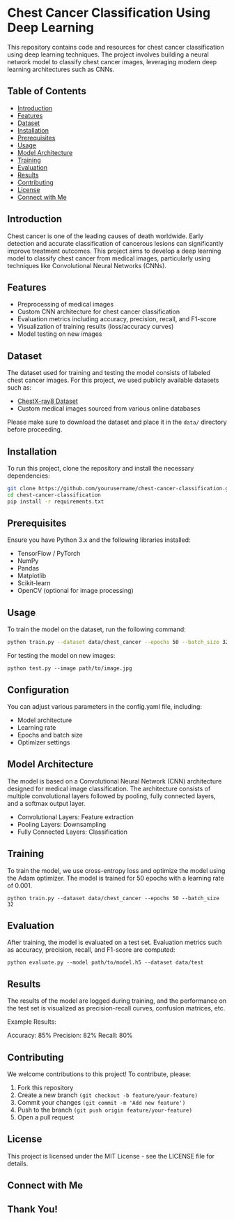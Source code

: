 # Chest Cancer Classification Using Deep Learning

This repository contains code and resources for chest cancer classification using deep learning techniques. The project involves building a neural network model to classify chest cancer images, leveraging modern deep learning architectures such as CNNs.

## Table of Contents
- [Introduction](#introduction)
- [Features](#features)
- [Dataset](#dataset)
- [Installation](#installation)
- [Prerequisites](#prerequisites)
- [Usage](#usage)
- [Model Architecture](#model-architecture)
- [Training](#training)
- [Evaluation](#evaluation)
- [Results](#results)
- [Contributing](#contributing)
- [License](#license)
- [Connect with Me](#connect-with-me)

## Introduction

Chest cancer is one of the leading causes of death worldwide. Early detection and accurate classification of cancerous lesions can significantly improve treatment outcomes. This project aims to develop a deep learning model to classify chest cancer from medical images, particularly using techniques like Convolutional Neural Networks (CNNs).

## Features
- Preprocessing of medical images
- Custom CNN architecture for chest cancer classification
- Evaluation metrics including accuracy, precision, recall, and F1-score
- Visualization of training results (loss/accuracy curves)
- Model testing on new images

## Dataset

The dataset used for training and testing the model consists of labeled chest cancer images. For this project, we used publicly available datasets such as:
- [ChestX-ray8 Dataset](https://nihcc.app.box.com/v/ChestXray-NIHCC)
- Custom medical images sourced from various online databases

Please make sure to download the dataset and place it in the `data/` directory before proceeding.

## Installation

To run this project, clone the repository and install the necessary dependencies:

```bash
git clone https://github.com/yourusername/chest-cancer-classification.git
cd chest-cancer-classification
pip install -r requirements.txt
```

## Prerequisites

Ensure you have Python 3.x and the following libraries installed:

- TensorFlow / PyTorch
- NumPy
- Pandas
- Matplotlib
- Scikit-learn
- OpenCV (optional for image processing)

## Usage

To train the model on the dataset, run the following command:
```bash
python train.py --dataset data/chest_cancer --epochs 50 --batch_size 32
```
For testing the model on new images:
```
python test.py --image path/to/image.jpg
```
## Configuration

You can adjust various parameters in the config.yaml file, including:
- Model architecture
- Learning rate
- Epochs and batch size
- Optimizer settings

## Model Architecture

The model is based on a Convolutional Neural Network (CNN) architecture designed for medical image classification. The architecture consists of multiple convolutional layers followed by pooling, fully connected layers, and a softmax output layer.

- Convolutional Layers: Feature extraction
- Pooling Layers: Downsampling
- Fully Connected Layers: Classification

## Training

To train the model, we use cross-entropy loss and optimize the model using the Adam optimizer. The model is trained for 50 epochs with a learning rate of 0.001.
```
python train.py --dataset data/chest_cancer --epochs 50 --batch_size 32
```

## Evaluation
After training, the model is evaluated on a test set. Evaluation metrics such as accuracy, precision, recall, and F1-score are computed:
```
python evaluate.py --model path/to/model.h5 --dataset data/test
```

## Results
The results of the model are logged during training, and the performance on the test set is visualized as precision-recall curves, confusion matrices, etc.

Example Results:

Accuracy: 85%
Precision: 82%
Recall: 80%

## Contributing
We welcome contributions to this project! To contribute, please:

1. Fork this repository
2. Create a new branch `(git checkout -b feature/your-feature)`
3. Commit your changes `(git commit -m 'Add new feature')`
4. Push to the branch `(git push origin feature/your-feature)`
5. Open a pull request

## License
This project is licensed under the MIT License - see the LICENSE file for details.

## Connect with Me

## Thank You!
